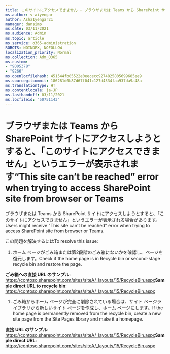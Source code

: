 ```yaml
---
title: このサイトにアクセスできません - ブラウザまたは Teams から SharePoint サイトにアクセスしようとするとエラーが発生します
ms.author: v-aiyengar
author: AshaIyengar21
manager: dansimp
ms.date: 03/11/2021
ms.audience: Admin
ms.topic: article
ms.service: o365-administration
ROBOTS: NOINDEX, NOFOLLOW
localization_priority: Normal
ms.collection: Adm_O365
ms.custom:
- "9005378"
- "9266"
ms.openlocfilehash: 451544fb85522e0eececc9274825805699685ee9
ms.sourcegitcommit: 186281d0b87d67f041c127d4334faa937da9a48a
ms.translationtype: HT
ms.contentlocale: ja-JP
ms.lasthandoff: 03/11/2021
ms.locfileid: "50751143"
---
```

# <a name="this-site-cant-be-reached-error-when-trying-to-access-sharepoint-site-from-browser-or-teams"></a><span data-ttu-id="99ce0-102">ブラウザまたは Teams からSharePoint サイトにアクセスしようとすると、「このサイトにアクセスできません」というエラーが表示されます</span><span class="sxs-lookup"><span data-stu-id="99ce0-102">“This site can’t be reached” error when trying to access SharePoint site from browser or Teams</span></span>

<span data-ttu-id="99ce0-103">ブラウザまたは Teams から SharePoint サイトにアクセスしようとすると、「このサイトにアクセスできません」というエラーが表示される場合があります。</span><span class="sxs-lookup"><span data-stu-id="99ce0-103">Users might receive "This site can't be reached" error when trying to access SharePoint site from browser or Teams.</span></span> 

<span data-ttu-id="99ce0-104">この問題を解決するには</span><span class="sxs-lookup"><span data-stu-id="99ce0-104">To resolve this issue:</span></span> 

1. <span data-ttu-id="99ce0-105">ホーム ページがごみ箱または第2段階のごみ箱にないかを確認し、ページを復元します。</span><span class="sxs-lookup"><span data-stu-id="99ce0-105">Check if the home page is in Recycle bin or second-stage recycle bin and restore the page.</span></span>

<span data-ttu-id="99ce0-106">**ごみ箱への直接 URL のサンプル**: https://contoso.sharepoint.com/sites/siteA/_layouts/15/RecycleBin.aspx</span><span class="sxs-lookup"><span data-stu-id="99ce0-106">**Sample direct URL to recycle bin**: https://contoso.sharepoint.com/sites/siteA/_layouts/15/RecycleBin.aspx</span></span>

1. <span data-ttu-id="99ce0-107">ごみ箱からホーム ページが完全に削除されている場合は、サイト ページラ イブラリから新しいサイト ページを作成し、ホーム ページにします。</span><span class="sxs-lookup"><span data-stu-id="99ce0-107">If the home page is permanently removed from the recycle bin, create a new site page from the Site Pages library and make it a homepage.</span></span> 

<span data-ttu-id="99ce0-108">**直接 URL のサンプル**: https://contoso.sharepoint.com/sites/siteA/_layouts/15/RecycleBin.aspx</span><span class="sxs-lookup"><span data-stu-id="99ce0-108">**Sample direct URL**: https://contoso.sharepoint.com/sites/siteA/_layouts/15/RecycleBin.aspx</span></span>
